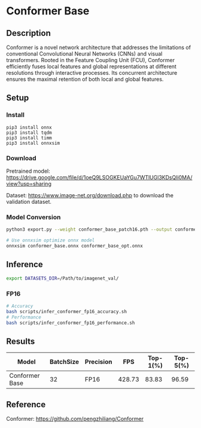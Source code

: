 # Conformer Base

## Description
Conformer is a novel network architecture that addresses the limitations of conventional Convolutional Neural Networks (CNNs) and visual transformers.  Rooted in the Feature Coupling Unit (FCU), Conformer efficiently fuses local features and global representations at different resolutions through interactive processes. Its concurrent architecture ensures the maximal retention of both local and global features. 

## Setup

### Install
```
pip3 install onnx
pip3 install tqdm
pip3 install timm
pip3 install onnxsim
```

### Download

Pretrained model: <https://drive.google.com/file/d/1oeQ9LSOGKEUaYGu7WTlUGl3KDsQIi0MA/view?usp=sharing>

Dataset: <https://www.image-net.org/download.php> to download the validation dataset.

### Model Conversion
```bash
python3 export.py --weight conformer_base_patch16.pth --output conformer_base.onnx

# Use onnxsim optimize onnx model
onnxsim conformer_base.onnx conformer_base_opt.onnx

```

## Inference
```bash
export DATASETS_DIR=/Path/to/imagenet_val/
```
### FP16

```bash
# Accuracy
bash scripts/infer_conformer_fp16_accuracy.sh
# Performance
bash scripts/infer_conformer_fp16_performance.sh
```

## Results

Model     |BatchSize  |Precision |FPS       |Top-1(%)  |Top-5(%)
----------|-----------|----------|----------|----------|--------
Conformer Base |    32     |   FP16   | 428.73   |  83.83   | 96.59

## Reference

Conformer: https://github.com/pengzhiliang/Conformer
